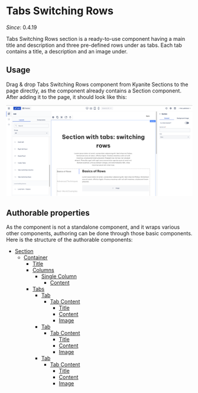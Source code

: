 # Tabs Switching Rows

_Since_: 0.4.19

Tabs Switching Rows section is a ready-to-use component having a main title and description
and three pre-defined rows under as tabs. Each tab contains a title, a description and an
image under.

## Usage

Drag & drop Tabs Switching Rows component from Kyanite Sections to the page directly, as the
component already contains a Section component.
After adding it to the page, it should look like this:
<p align="center" width="100%">
    <img class="image--with-border" src="images/initial-tabsswitchingrows.png" alt="Initial Tabs Switching Rows">
</p>

## Authorable properties

As the component is not a standalone component, and it wraps various other components, authoring
can be done through those basic components. Here is the structure of the authorable components:
- <a href="../../section">Section</a>
  - <a href="../../container">Container</a>
    - <a href="../../title">Title</a>
    - <a href="../../columns">Columns</a>
      - <a href="../../columns/column">Single Column</a>
        - <a href="../../content">Content</a>
    - <a href="../../tabs">Tabs</a>
      - <a href="../../tabs/tab">Tab</a>
        - <a href="../../tabs/tabcontent">Tab Content</a>
          - <a href="../../title">Title</a>
          - <a href="../../content">Content</a>
          - <a href="../../image">Image</a>
      - <a href="../../tabs/tab">Tab</a>
        - <a href="../../tabs/tabcontent">Tab Content</a>
          - <a href="../../title">Title</a>
          - <a href="../../content">Content</a>
          - <a href="../../image">Image</a>
      - <a href="../../tabs/tab">Tab</a>
        - <a href="../../tabs/tabcontent">Tab Content</a>
          - <a href="../../title">Title</a>
          - <a href="../../content">Content</a>
          - <a href="../../image">Image</a>